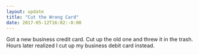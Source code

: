 ```yaml
---
layout: update
title: "Cut the Wrong Card"
date: 2017-05-12T16:02:-0:00
---
```


Got a new business credit card.  Cut up the old one and threw it in the trash. Hours later realized I cut up my business debit card instead. 